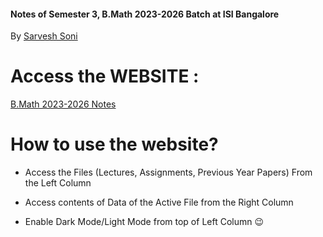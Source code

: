 

#### Notes of Semester 3, B.Math 2023-2026 Batch at ISI Bangalore
By [Sarvesh Soni](https://meditatedbison.github.io/MyPortfolio/)



# Access the WEBSITE :
[B.Math 2023-2026 Notes](https://meditatedbison.github.io/B.Math-2023-2026-Notes/)




# How to use the website?
- Access the Files (Lectures, Assignments, Previous Year Papers) From the Left Column

- Access contents of Data of the Active File from the Right Column

- Enable Dark Mode/Light Mode from top of Left Column 😉
